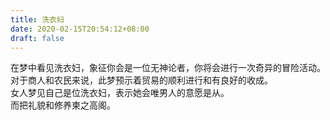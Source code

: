 ```yaml
---
title: 洗衣妇
date: 2020-02-15T20:54:12+08:00
draft: false
---
```


在梦中看见洗衣妇，象征你会是一位无神论者，你将会进行一次奇异的冒险活动。<br>
对于商人和农民来说，此梦预示着贸易的顺利进行和有良好的收成。<br>
女人梦见自己是位洗衣妇，表示她会唯男人的意愿是从。<br>
而把礼貌和修养柬之高阁。<br>
